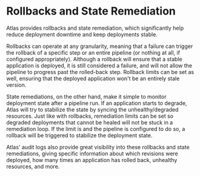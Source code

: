 # Rollbacks and State Remediation

Atlas provides rollbacks and state remediation, which significantly help reduce deployment downtime and keep deployments stable.

Rollbacks can operate at any granularity, meaning that a failure can trigger the rollback of a specific step or an entire pipeline (or nothing at all, if configured appropriately). Although a rollback will ensure that a stable application is deployed, it is still considered a failure, and will not allow the pipeline to progress past the rolled-back step. Rollback limits can be set as well, ensuring that the deployed application won't be an entirely stale version.

State remediations, on the other hand, make it simple to monitor deployment state after a pipeline run. If an application starts to degrade, Atlas will try to stabilize the state by syncing the unhealthy/degraded resources. Just like with rollbacks, remediation limits can be set so degraded deployments that cannot be healed will not be stuck in a remediation loop. If the limit is and the pipeline is configured to do so, a rollback will be triggered to stabilize the deployment state.

Atlas' audit logs also provide great visibility into these rollbacks and state remediations, giving specific information about which revisions were deployed, how many times an application has rolled back, unhealthy resources, and more.
